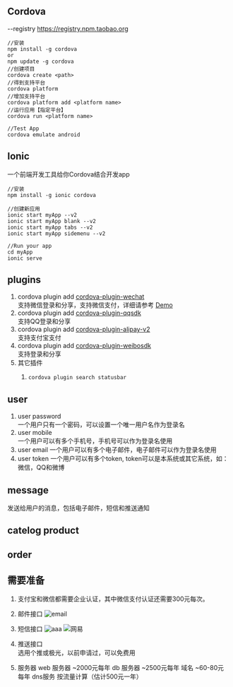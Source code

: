 ## Cordova
--registry https://registry.npm.taobao.org 
```
//安装
npm install -g cordova
or 
npm update -g cordova
//创建项目
cordova create <path>
//得到支持平台
cordova platform
//增加支持平台
cordova platform add <platform name>
//运行应用【指定平台】
cordova run <platform name>

//Test App
cordova emulate android
```

## Ionic
一个前端开发工具给你Cordova结合开发app
```
//安装
npm install -g ionic cordova

//创建新应用
ionic start myApp --v2
ionic start myApp blank --v2
ionic start myApp tabs --v2
ionic start myApp sidemenu --v2

//Run your app
cd myApp
ionic serve
```

## plugins

1. cordova plugin add [cordova-plugin-wechat](https://www.npmjs.com/package/cordova-plugin-wechat)   
   支持微信登录和分享，支持微信支付，详细请参考 [Demo](https://github.com/xu-li/cordova-plugin-wechat) 
2. cordova plugin add [cordova-plugin-qqsdk](https://www.npmjs.com/package/cordova-plugin-qqsdk)   
   支持QQ登录和分享
3. cordova plugin add [cordova-plugin-alipay-v2](https://www.npmjs.com/package/cordova-plugin-alipay-v2)   
   支持支付宝支付
4. cordova plugin add [cordova-plugin-weibosdk](https://www.npmjs.com/package/cordova-plugin-weibosdk)  
   支持登录和分享
5. 其它插件
	1.	   cordova plugin search statusbar
   
## user
1. user password  
一个用户只有一个密码，可以设置一个唯一用户名作为登录名
2. user mobile  
一个用户可以有多个手机号，手机号可以作为登录名使用
3. user email
一个用户可以有多个电子邮件，电子邮件可以作为登录名使用
4. user token
一个用户可以有多个token, token可以是本系统或其它系统，如：微信，QQ和微博

## message
发送给用户的消息，包括电子邮件，短信和推送通知
## catelog product 

## order

## 需要准备
1. 支付宝和微信都需要企业认证，其中微信支付认证还需要300元每次。

2. 邮件接口
![email](email.bmp)
3. 短信接口
![aaa](sohu.bmp)
![网易](netease.bmp)

4. 推送接口  
选用个推或极光，以前申请过，可以免费用

5. 服务器
web 服务器 ~2000元每年
db 服务器  ~2500元每年
域名      ~60-80元每年
dns服务   按流量计算（估计500元一年）

